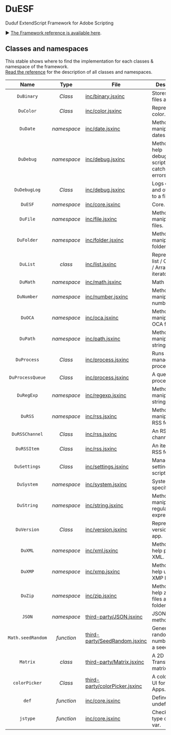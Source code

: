 # DuESF
 Duduf ExtendScript Framework for Adobe Scripting

► [The Framework reference is available here](http://duesf.rxlab.io).

## Classes and namespaces

This stable shows where to find the implementation for each classes & namespace of the framework.  
[Read the reference](http://duesf.rxlab.io) for the description of all classes and namespaces.

| Name | Type | File | Description |
| :---: | :---: | --- | --- |
| `DuBinary` | *Class* | [inc/binary.jsxinc](https://github.com/RxLaboratory/DuESF/blob/main/inc/binary.jsxinc) | Stores binary files as strings. |
| `DuColor` | *Class* | [inc/color.jsxinc](https://github.com/RxLaboratory/DuESF/blob/main/inc/color.jsxinc) | Represents a color. |
| `DuDate` | *namespace* | [inc/date.jsxinc](https://github.com/RxLaboratory/DuESF/blob/main/inc/date.jsxinc) | Methods to manipulate dates. |
| `DuDebug` | *namespace* | [inc/debug.jsxinc](https://github.com/RxLaboratory/DuESF/blob/main/inc/debug.jsxinc) | Methods to help debugging scripts and catching errors. |
| `DuDebugLog` | *Class* | [inc/debug.jsxinc](https://github.com/RxLaboratory/DuESF/blob/main/inc/debug.jsxinc) | Logs errors and other infos to a file. |
| `DuESF` | *namespace* | [inc/core.jsxinc](https://github.com/RxLaboratory/DuESF/blob/main/inc/core.jsxinc) | Core. |
| `DuFile` | *namespace* | [inc/file.jsxinc](https://github.com/RxLaboratory/DuESF/blob/main/inc/file.jsxinc) | Methods to manipulate files. |
| `DuFolder` | *namespace* | [inc/folder.jsxinc](https://github.com/RxLaboratory/DuESF/blob/main/inc/folder.jsxinc) | Methods to manipulate folders. |
| `DuList` | *class* | [inc/list.jsxinc](https://github.com/RxLaboratory/DuESF/blob/main/inc/list.jsxinc) | Represents a list / Collection / Array & iterator |
| `DuMath` | *namespace* | [inc/math.jsxinc](https://github.com/RxLaboratory/DuESF/blob/main/inc/math.jsxinc) | Math methods. |
| `DuNumber` | *namespace* | [inc/number.jsxinc](https://github.com/RxLaboratory/DuESF/blob/main/inc/number.jsxinc) | Methods to manipulate numbers. |
| `DuOCA` | *namespace* | [inc/oca.jsxinc](https://github.com/RxLaboratory/DuESF/blob/main/inc/oca.jsxinc) | Methods to manipulate the OCA format. |
| `DuPath` | *namespace* | [inc/path.jsxinc](https://github.com/RxLaboratory/DuESF/blob/main/inc/path.jsxinc) | Methods to manipulate string paths. |
| `DuProcess` | *Class* | [inc/process.jsxinc](https://github.com/RxLaboratory/DuESF/blob/main/inc/process.jsxinc) | Runs and manages processes. |
| `DuProcessQueue` | *Class* | [inc/process.jsxinc](https://github.com/RxLaboratory/DuESF/blob/main/inc/process.jsxinc) | A queue of processes. |
| `DuRegExp` | *namespace* | [inc/regexp.jsxinc](https://github.com/RxLaboratory/DuESF/blob/main/inc/regexp.jsxinc) | Methods to manipulate strings. |
| `DuRSS` | *namespace* | [inc/rss.jsxinc](https://github.com/RxLaboratory/DuESF/blob/main/inc/rss.jsxinc) | Methods to manipulate RSS feeds. |
| `DuRSSChannel` | *Class* | [inc/rss.jsxinc](https://github.com/RxLaboratory/DuESF/blob/main/inc/rss.jsxinc) | An RSS channel. |
| `DuRSSItem` | *Class* | [inc/rss.jsxinc](https://github.com/RxLaboratory/DuESF/blob/main/inc/rss.jsxinc) | An item in an RSS feed. |
| `DuSettings` | *Class* | [inc/settings.jsxinc](https://github.com/RxLaboratory/DuESF/blob/main/inc/settings.jsxinc) | Manages settings for the scripts. |
| `DuSystem` | *namespace* | [inc/system.jsxinc](https://github.com/RxLaboratory/DuESF/blob/main/inc/system.jsxinc) | System (OS specific) tools. |
| `DuString` | *namespace* | [inc/string.jsxinc](https://github.com/RxLaboratory/DuESF/blob/main/inc/string.jsxinc) | Methods to manipulate regular expressions. |
| `DuVersion` | *Class* | [inc/version.jsxinc](https://github.com/RxLaboratory/DuESF/blob/main/inc/version.jsxinc) | Represents the version of an app. |
| `DuXML` | *namespace* | [inc/xml.jsxinc](https://github.com/RxLaboratory/DuESF/blob/main/inc/xml.jsxinc) | Methods to help parsing XML. |
| `DuXMP` | *namespace* | [inc/xmp.jsxinc](https://github.com/RxLaboratory/DuESF/blob/main/inc/xmp.jsxinc) | Methods to help using the XMP library. |
| `DuZip` | *namespace* | [inc/zip.jsxinc](https://github.com/RxLaboratory/DuESF/blob/main/inc/zip.jsxinc) | Methods to help zipping files and folders. |
| `JSON` | *namespace* | [third-party/JSON.jsxinc](https://github.com/RxLaboratory/DuESF/blob/main/third-party/JSON.jsxinc) | JSON methods. |
| `Math.seedRandom` | *function* | [third-party/SeedRandom.jsxinc](https://github.com/RxLaboratory/DuESF/blob/main/third-party/SeedRandom.jsxinc) | Generates random numbers with a seed. |
| `Matrix` | *class* | [third-party/Matrix.jsxinc](https://github.com/RxLaboratory/DuESF/blob/main/third-party/Matrix.jsxinc) | A 2D Transformation matrix. |
| `colorPicker` | *Class* | [third-party/colorPicker.jsxinc](https://github.com/RxLaboratory/DuESF/blob/main/third-party/colorPicker.jsxinc) | A color picker UI for Adobe Apps. |
| `def` | *function* | [inc/core.jsxinc](https://github.com/RxLaboratory/DuESF/blob/main/inc/core.jsxinc) | Defines a undefined var. |
| `jstype` | *function* | [inc/core.jsxinc](https://github.com/RxLaboratory/DuESF/blob/main/inc/core.jsxinc) | Checks the JS type of any var. |